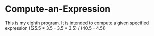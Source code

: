 # Compute-an-Expression
This is my eighth program. It is intended to compute a given specified expression ((25.5 * 3.5 - 3.5 * 3.5) / (40.5 - 4.5)) 

